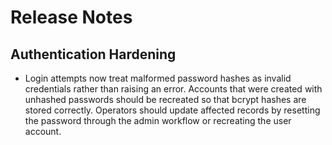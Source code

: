 # Release Notes

## Authentication Hardening

- Login attempts now treat malformed password hashes as invalid credentials rather than raising an error. Accounts that were created with unhashed passwords should be recreated so that bcrypt hashes are stored correctly. Operators should update affected records by resetting the password through the admin workflow or recreating the user account.

